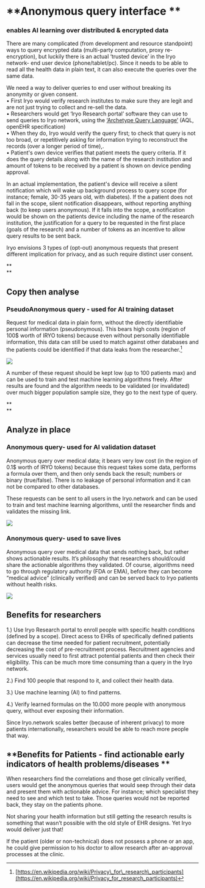 # **Anonymous query interface **

### **enables AI learning over distributed & encrypted data**

There are many complicated \(from development and resource standpoint\) ways to query encrypted data \(multi-party computation, proxy re-encryption\), but luckily there is an actual ‘trusted device’ in the Iryo network- end user device \(phone/tablet/pc\). Since it needs to be able to read all the health data in plain text, it can also execute the queries over the same data.



We need a way to deliver queries to end user without breaking its anonymity or given consent.  
• First Iryo would verify research institutes to make sure they are legit and are not just trying to collect and re-sell the data.  
• Researchers would get ‘Iryo Research portal’ software they can use to send queries to Iryo network, using the [‘Archetype Query Language’](http://www.openehr.org/releases/QUERY/latest/docs/AQL/AQL.html) \(AQL, openEHR specification\)  
• When they do, Iryo would verify the query first; to check that query is not too broad, or repetitively asking for information trying to reconstruct the records \(over a longer period of time\),.  
• Patient's own device verifies that patient meets the query criteria. If it does the query details along with the name of the research institution and amount of tokens to be received by a patient is shown on device pending approval.



In an actual implementation, the patient's device will receive a silent notification which will wake up background process to query scope \(for instance; female, 30-35 years old, with diabetes\). If the a patient does not fall in the scope, silent notification disappears, without reporting anything back \(to keep users anonymous\). If it falls into the scope, a notification would be shown on the patients device including the name of the research institution, the justification for a query to be requested in the first place \(goals of the research\) and a number of tokens as an incentive to allow query results to be sent back.

  
Iryo envisions 3 types of \(opt-out\) anonymous requests that present different implication for privacy, and as such require distinct user consent.

**  
**

## **Copy then analyse**

### **PseudoAnonymous query - used for AI training dataset**

Request for medical data in plain form, without the directly identifiable personal information \(pseudonymous\). This bears high costs \(region of 100$ worth of IRYO tokens\) because even without personally identifiable information, this data can still be used to match against other databases and the patients could be identified if that data leaks from the researcher.[^1]

![](https://lh3.googleusercontent.com/AUgBnIHHDUIACaEr_ADU5H4AorJ9s1I1yLMGYxXWvDc-XPha7yNM34SKwzyMnAvwoIGm6Gc1V_LkFRLLT39W7DGaKGfuplZWLiclQwGhuOQhd_4etrnWnjfWMWj_0ZGLCzBk6ZQA)

A number of these request should be kept low \(up to 100 patients max\) and can be used to train and test machine learning algorithms freely. After results are found and the algorithm needs to be validated \(or invalidated\) over much bigger population sample size, they go to the next type of query.

**  
**

## **Analyze in place**

### **Anonymous query- used for AI validation dataset**

Anonymous query over medical data; it bears very low cost \(in the region of 0.1$ worth of IRYO tokens\) because this request takes some data, performs a formula over them, and then only sends back the result; numbers or binary \(true/false\). There is no leakage of personal information and it can not be compared to other databases.

These requests can be sent to all users in the Iryo.network and can be used to train and test machine learning algorithms, until the researcher finds and validates the missing link.

![](https://lh3.googleusercontent.com/K-45za5XnTVIweD6b0Ay4KRXrxxfsi3zBmelENeuLNJaHuId1hbJ2B9g7OZFWOHBDies1PLDatjvjVLSYwcblLMDy_FXFHIoMGkPXo-0gLT_UC7ZiRbcmuARsZBJmBd9kIpOifh6)

### **Anonymous query- used to save lives**

Anonymous query over medical data that sends nothing back, but rather shows actionable results. It’s philosophy that researchers should/could share the actionable algorithms they validated. Of course, algorithms need to go through regulatory authority \(FDA or EMA\), before they can become “medical advice” \(clinically verified\) and can be served back to Iryo patients without health risks.

![](https://lh3.googleusercontent.com/topFTnG-CWOnv6FT_XZ-S6L1GudYSpDZFS9QHDEFdQWztoHujmip-PCyApGTnj0XVvPhwlcKJAsDcixF8Hvj1BhS3BXgkUzOAs-m-RL09foR4JlSbWtYYs8qdxOQeZT1A8Pz08HR)

## **Benefits for researchers**

1.\) Use Iryo Research portal to enroll people with specific health conditions \(defined by a scope\). Direct acess to EHRs of specifically defined patients can decrease the time needed for patient recruitment, potentially decreasing the cost of pre-recruitment process. Recruitment agencies and services usually need to first attract potential patients and then check their eligibility. This can be much more time consuming than a query in the Iryo network.

2.\) Find 100 people that respond to it, and collect their health data.

3.\) Use machine learning \(AI\) to find patterns.

4.\) Verify learned formulas on the 10.000 more people with anonymous query, without ever exposing their information.



Since Iryo.network scales better \(because of inherent privacy\) to more patients internationally, researchers would be able to reach more people that way.

## **Benefits for Patients - find actionable early indicators of health problems/diseases **

When researchers find the correlations and those get clinically verified, users would get the anonymous queries that would seep through their data and present them with actionable advice. For instance; which specialist they need to see and which test to take. Those queries would not be reported back, they stay on the patients phone.  


Not sharing your health information but still getting the research results is something that wasn’t possible with the old style of EHR designs. Yet Iryo would deliver just that!



If the patient \(older or non-technical\) does not possess a phone or an app, he could give permission to his doctor to allow research after an-approval processes at the clinic.

  


[^1]: [https://en.wikipedia.org/wiki/Privacy\_for\_research\_participants](https://en.wikipedia.org/wiki/Privacy_for_research_participants)

